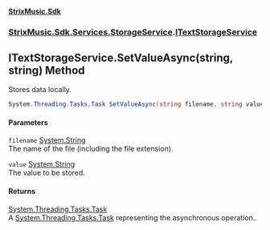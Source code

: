 #### [StrixMusic.Sdk](./index.md 'index')
### [StrixMusic.Sdk.Services.StorageService](./StrixMusic-Sdk-Services-StorageService.md 'StrixMusic.Sdk.Services.StorageService').[ITextStorageService](./StrixMusic-Sdk-Services-StorageService-ITextStorageService.md 'StrixMusic.Sdk.Services.StorageService.ITextStorageService')
## ITextStorageService.SetValueAsync(string, string) Method
Stores data locally.  
```csharp
System.Threading.Tasks.Task SetValueAsync(string filename, string value);
```
#### Parameters
<a name='StrixMusic-Sdk-Services-StorageService-ITextStorageService-SetValueAsync(string_string)-filename'></a>
`filename` [System.String](https://docs.microsoft.com/en-us/dotnet/api/System.String 'System.String')  
The name of the file (including the file extension).  
  
<a name='StrixMusic-Sdk-Services-StorageService-ITextStorageService-SetValueAsync(string_string)-value'></a>
`value` [System.String](https://docs.microsoft.com/en-us/dotnet/api/System.String 'System.String')  
The value to be stored.  
  
#### Returns
[System.Threading.Tasks.Task](https://docs.microsoft.com/en-us/dotnet/api/System.Threading.Tasks.Task 'System.Threading.Tasks.Task')  
A [System.Threading.Tasks.Task](https://docs.microsoft.com/en-us/dotnet/api/System.Threading.Tasks.Task 'System.Threading.Tasks.Task') representing the asynchronous operation..  
